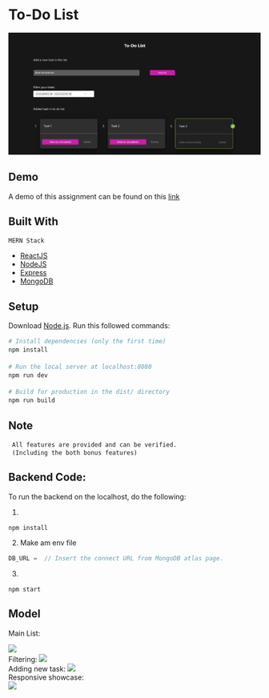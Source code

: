 # To-Do List

<img src="./public/header.png"/>

## Demo

A demo of this assignment can be found on this [link](https://revirt-todo-list-fnoczpilu-sahil9510.vercel.app/)

## Built With
```
MERN Stack
```

- [ReactJS](https://reactjs.org/)
- [NodeJS](https://nodejs.org/en/)
- [Express](https://expressjs.com/)
- [MongoDB](https://www.mongodb.com/)


## Setup
Download [Node.js](https://nodejs.org/en/download/).
Run this followed commands:

``` bash
# Install dependencies (only the first time)
npm install

# Run the local server at localhost:8080
npm run dev

# Build for production in the dist/ directory
npm run build
```
## Note
```
 All features are provided and can be verified.
 (Including the both bonus features)
 ```

 ## Backend Code:
 To run the backend on the localhost, do the following:

1. 
```
npm install
```
2. Make am env file
```js
DB_URL =  // Insert the connect URL from MongoDB atlas page.
````

3.
```
npm start
```

## Model

Main List:

<img  src="./public/1.png"/>
<br/>
Filtering:
<img src="./public/2.png"/>
<br/>
Adding new task:
<img src="./public/3.png"/>
<br/>
Responsive showcase:
<br/>
<img  src="./public/4.png"/>



